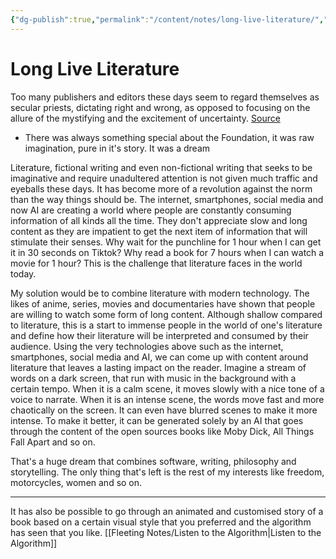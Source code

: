 ```yaml
---
{"dg-publish":true,"permalink":"/content/notes/long-live-literature/","noteIcon":""}
---
```


# Long Live Literature

Too many publishers and editors these days seem to regard themselves as secular priests, dictating right and wrong, as opposed to focusing on the allure of the mystifying and the excitement of uncertainty. [Source](https://www.esquire.com/entertainment/books/a44496450/literary-fiction-death-digital-age/)

- There was always something special about the Foundation, it was raw imagination, pure in it's story. It was a dream

Literature, fictional writing and even non-fictional writing that seeks to be imaginative and require unadultered attention is not given much traffic and eyeballs these days. It has become more of a revolution against the norm than the way things should be. The internet, smartphones, social media and now AI are creating a world where people are constantly consuming information of all kinds all the time. They don't appreciate slow and long content as they are impatient to get the next item of information that will stimulate their senses. Why wait for the punchline for 1 hour when I can get it in 30 seconds on Tiktok? Why read a book for 7 hours when I can watch a movie for 1 hour? This is the challenge that literature faces in the world today.

My solution would be to combine literature with modern technology. The likes of anime, series, movies and documentaries have shown that people are willing to watch some form of long content. Although shallow compared to literature, this is a start to immense people in the world of one's literature and define how their literature will be interpreted and consumed by their audience. Using the very technologies above such as the internet, smartphones, social media and AI, we can come up with content around literature that leaves a lasting impact on the reader. Imagine a stream of words on a dark screen, that run with music in the background with a certain tempo. When it is a calm scene, it moves slowly with a nice tone of a voice to narrate. When it is an intense scene, the words move fast and more chaotically on the screen. It can even have blurred scenes to make it more intense. To make it better, it can be generated solely by an AI that goes through the content of the open sources books like Moby Dick, All Things Fall Apart and so on.

That's a huge dream that combines software, writing, philosophy and storytelling. The only thing that's left is the rest of my interests like freedom, motorcycles, women and so on.

---

It has also be possible to go through an animated and customised story of a book based on a certain visual style that you preferred and the algorithm has seen that you like. [[Fleeting Notes/Listen to the Algorithm\|Listen to the Algorithm]]
